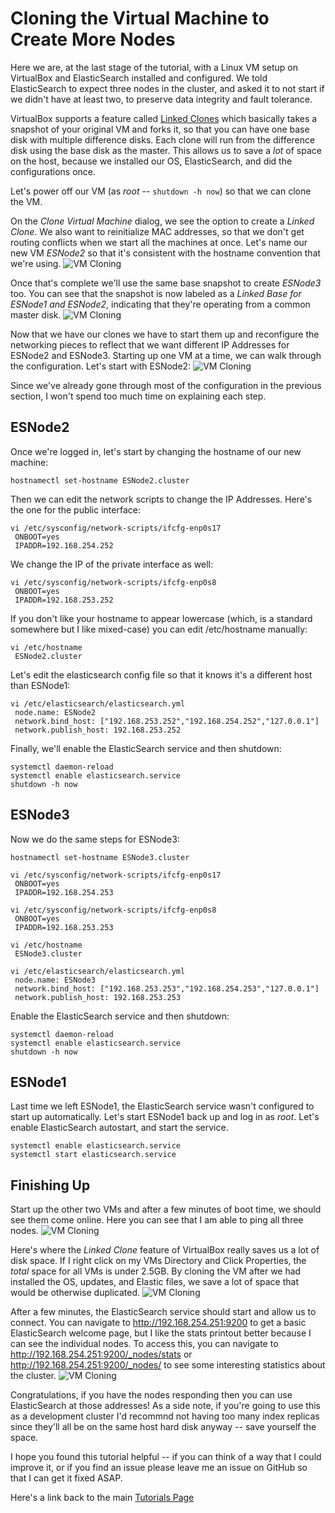 # Cloning the Virtual Machine to Create More Nodes

Here we are, at the last stage of the tutorial, with a Linux VM setup on VirtualBox and ElasticSearch installed and configured.  We told ElasticSearch to expect three nodes in the cluster, and asked it to not start if we didn't have at least two, to preserve data integrity and fault tolerance.

VirtualBox supports a feature called [Linked Clones](https://www.virtualbox.org/manual/ch01.html#clone) which basically takes a snapshot of your original VM and forks it, so that you can have one base disk with multiple difference disks.  Each clone will run from the difference disk using the base disk as the master.  This allows us to save a *lot* of space on the host, because we installed our OS, ElasticSearch, and did the configurations once.

Let's power off our VM (as *root* -- `shutdown -h now`) so that we can clone the VM.

On the *Clone Virtual Machine* dialog, we see the option to create a *Linked Clone*. We also want to reinitialize MAC addresses, so that we don't get routing conflicts when we start all the machines at once.  Let's name our new VM *ESNode2* so that it's consistent with the hostname convention that we're using.
![VM Cloning](Screenshots/d_VM01.png)

Once that's complete we'll use the same base snapshot to create *ESNode3* too.  You can see that the snapshot is now labeled as a *Linked Base for ESNode1 and ESNode2*, indicating that they're operating from a common master disk.
![VM Cloning](Screenshots/d_VM02.png)

Now that we have our clones we have to start them up and reconfigure the networking pieces to reflect that we want different IP Addresses for ESNode2 and ESNode3.  Starting up one VM at a time, we can walk through the configuration.  Let's start with ESNode2:
![VM Cloning](Screenshots/d_VM03.png)

Since we've already gone through most of the configuration in the previous section, I won't spend too much time on explaining each step.

## ESNode2

Once we're logged in, let's start by changing the hostname of our new machine:

````
hostnamectl set-hostname ESNode2.cluster
````

Then we can edit the network scripts to change the IP Addresses.  Here's the one for the public interface:

````
vi /etc/sysconfig/network-scripts/ifcfg-enp0s17
 ONBOOT=yes
 IPADDR=192.168.254.252
````

We change the IP of the private interface as well:

````
vi /etc/sysconfig/network-scripts/ifcfg-enp0s8
 ONBOOT=yes
 IPADDR=192.168.253.252
````

If you don't like your hostname to appear lowercase (which, is a standard somewhere but I like mixed-case) you can edit /etc/hostname manually:

````
vi /etc/hostname
 ESNode2.cluster
````

Let's edit the elasticsearch config file so that it knows it's a different host than ESNode1:

````
vi /etc/elasticsearch/elasticsearch.yml
 node.name: ESNode2
 network.bind_host: ["192.168.253.252","192.168.254.252","127.0.0.1"]
 network.publish_host: 192.168.253.252
````

Finally, we'll enable the ElasticSearch service and then shutdown:

````
systemctl daemon-reload
systemctl enable elasticsearch.service
shutdown -h now
````

## ESNode3

Now we do the same steps for ESNode3:

````
hostnamectl set-hostname ESNode3.cluster
````

````
vi /etc/sysconfig/network-scripts/ifcfg-enp0s17
 ONBOOT=yes
 IPADDR=192.168.254.253
````

````
vi /etc/sysconfig/network-scripts/ifcfg-enp0s8
 ONBOOT=yes
 IPADDR=192.168.253.253
````

````
vi /etc/hostname
 ESNode3.cluster
````

````
vi /etc/elasticsearch/elasticsearch.yml
 node.name: ESNode3
 network.bind_host: ["192.168.253.253","192.168.254.253","127.0.0.1"]
 network.publish_host: 192.168.253.253
````

Enable the ElasticSearch service and then shutdown:

````
systemctl daemon-reload
systemctl enable elasticsearch.service
shutdown -h now
````

## ESNode1

Last time we left ESNode1, the ElasticSearch service wasn't configured to start up automatically.  Let's start ESNode1 back up and log in as *root*.  Let's enable ElasticSearch autostart, and start the service.

````
systemctl enable elasticsearch.service
systemctl start elasticsearch.service
````

## Finishing Up

Start up the other two VMs and after a few minutes of boot time, we should see them come online.  Here you can see that I am able to ping all three nodes.
![VM Cloning](Screenshots/d_VM04.png)

Here's where the *Linked Clone* feature of VirtualBox really saves us a lot of disk space.  If I right click on my VMs Directory and Click Properties, the *total* space for all VMs is under 2.5GB.  By cloning the VM after we had installed the OS, updates, and Elastic files, we save a lot of space that would be otherwise duplicated.
![VM Cloning](Screenshots/d_VM05.png)

After a few minutes, the ElasticSearch service should start and allow us to connect.  You can navigate to http://192.168.254.251:9200 to get a basic ElasticSearch welcome page, but I like the stats printout better because I can see the individual nodes. To access this, you can navigate to http://192.168.254.251:9200/_nodes/stats or http://192.168.254.251:9200/_nodes/ to see some interesting statistics about the cluster.
![VM Cloning](Screenshots/d_VM07.png)

Congratulations, if you have the nodes responding then you can use ElasticSearch at those addresses! As a side note, if you're going to use this as a development cluster I'd recommnd not having too many index replicas since they'll all be on the same host hard disk anyway -- save yourself the space.  

I hope you found this tutorial helpful -- if you can think of a way that I could improve it, or if you find an issue please leave me an issue on GitHub so that I can get it fixed ASAP.

Here's a link back to the main [Tutorials Page](..\index.html)